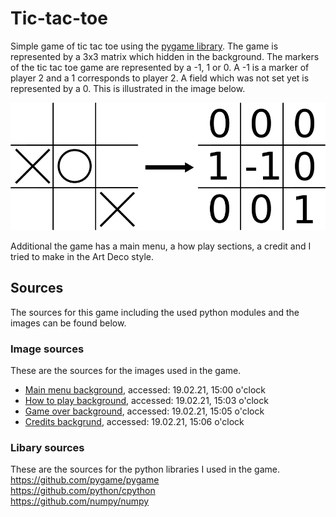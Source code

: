 # Tic-tac-toe
Simple game of tic tac toe using the [pygame library](https://www.pygame.org/docs/). The game is represented by a 3x3 matrix which hidden in the background. The markers of the tic tac toe game are represented by a -1, 1 or 0. A -1 is a marker of player 2 and a 1 corresponds to player 2. A field which was not set yet is represented by a 0. This is illustrated in the image below. 

![Infor for the image](/images/github_image.png)

Additional the game has a main menu, a how play sections, a credit and I tried to make in the Art Deco style.

## Sources

The sources for this game including the used python modules and the images can be found below.

### Image sources

These are the sources for the images used in the game.<br>
- [Main menu background](https://wallpapercave.com/wp/wp2468562.jpg), accessed: 19.02.21, 15:00 o'clock <br>
- [How to play background](https://www.amazon.co.uk/Bilderwelten-Non-woven-wallpaper-Landscape-Format/dp/B0842NGV5N), accessed: 19.02.21, 15:03 o'clock <br>
- [Game over background](https://www.miltonandking.com/product/leopard-wallpaper/), accessed: 19.02.21, 15:05 o'clock <br>
- [Credits backgrund](https://www.photomural.com/artdeco.html#/), accessed: 19.02.21, 15:06 o'clock <br>

### Libary sources

These are the sources for the python libraries I used in the game.<br>
https://github.com/pygame/pygame <br>
https://github.com/python/cpython <br>
https://github.com/numpy/numpy <br>

